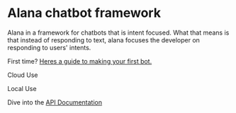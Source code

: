 # Alana chatbot framework

Alana in a framework for chatbots that is intent focused. What that means is that instead of responding to text, alana focuses the developer on responding to users' intents.

First time? [Heres a guide to making your first bot.](/my-first-bot.md)

Cloud Use

Local Use

Dive into the [API Documentation](/api/introduction.md)

